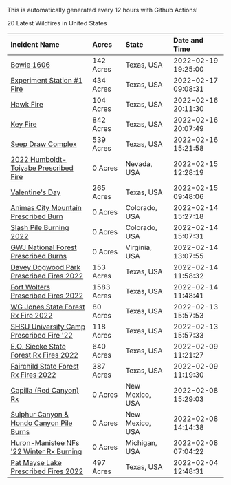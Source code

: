 This is automatically generated every 12 hours with Github Actions!

20 Latest Wildfires in United States

 | Incident Name | Acres | State | Date and Time |
|:---|:---|:---|:---|
| [Bowie 1606](https://inciweb.nwcg.gov/incident/7979/) | 142 Acres | Texas, USA | 2022-02-19 19:25:00 |
| [Experiment Station #1 Fire](https://inciweb.nwcg.gov/incident/7974/) | 434 Acres | Texas, USA | 2022-02-17 09:08:31 |
| [Hawk Fire](https://inciweb.nwcg.gov/incident/7975/) | 104 Acres | Texas, USA | 2022-02-16 20:11:30 |
| [Key Fire](https://inciweb.nwcg.gov/incident/7972/) | 842 Acres | Texas, USA | 2022-02-16 20:07:49 |
| [Seep Draw Complex](https://inciweb.nwcg.gov/incident/7973/) | 539 Acres | Texas, USA | 2022-02-16 15:21:58 |
| [2022 Humboldt-Toiyabe Prescribed Fire](https://inciweb.nwcg.gov/incident/7310/) | 0 Acres | Nevada, USA | 2022-02-15 12:28:19 |
| [Valentine's Day](https://inciweb.nwcg.gov/incident/7971/) | 265 Acres | Texas, USA | 2022-02-15 09:48:06 |
| [Animas City Mountain Prescribed Burn](https://inciweb.nwcg.gov/incident/7688/) | 0 Acres | Colorado, USA | 2022-02-14 15:27:18 |
| [Slash Pile Burning 2022](https://inciweb.nwcg.gov/incident/4648/) | 0 Acres | Colorado, USA | 2022-02-14 15:07:31 |
| [GWJ National Forest Prescribed Burns](https://inciweb.nwcg.gov/incident/7945/) | 0 Acres | Virginia, USA | 2022-02-14 13:07:55 |
| [Davey Dogwood Park Prescribed Fires 2022](https://inciweb.nwcg.gov/incident/7933/) | 153 Acres | Texas, USA | 2022-02-14 11:58:32 |
| [Fort Wolters Prescribed Fires 2022](https://inciweb.nwcg.gov/incident/7944/) | 1583 Acres | Texas, USA | 2022-02-14 11:48:41 |
| [WG Jones State Forest Rx Fire 2022](https://inciweb.nwcg.gov/incident/7938/) | 80 Acres | Texas, USA | 2022-02-13 15:57:53 |
| [SHSU University Camp Prescribed Fire '22](https://inciweb.nwcg.gov/incident/7932/) | 118 Acres | Texas, USA | 2022-02-13 15:57:33 |
| [E.O. Siecke State Forest Rx Fires 2022](https://inciweb.nwcg.gov/incident/7940/) | 640 Acres | Texas, USA | 2022-02-09 11:21:27 |
| [Fairchild State Forest Rx Fires 2022](https://inciweb.nwcg.gov/incident/7935/) | 387 Acres | Texas, USA | 2022-02-09 11:19:30 |
| [Capilla (Red Canyon) Rx](https://inciweb.nwcg.gov/incident/7949/) | 0 Acres | New Mexico, USA | 2022-02-08 15:29:03 |
| [Sulphur Canyon & Hondo Canyon Pile Burns](https://inciweb.nwcg.gov/incident/7948/) | 0 Acres | New Mexico, USA | 2022-02-08 14:14:38 |
| [Huron-Manistee NFs '22 Winter Rx Burning](https://inciweb.nwcg.gov/incident/7928/) | 0 Acres | Michigan, USA | 2022-02-08 07:04:22 |
| [Pat Mayse Lake Prescribed Fires 2022](https://inciweb.nwcg.gov/incident/7947/) | 497 Acres | Texas, USA | 2022-02-04 12:48:31 |
